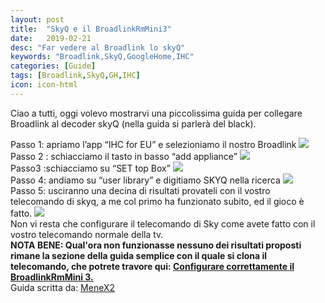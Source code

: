 ```yaml
---
layout: post
title:  "SkyQ e il BroadlinkRmMini3"
date:   2019-02-21
desc: "Far vedere al Broadlink lo skyQ"
keywords: "Broadlink,SkyQ,GoogleHome,IHC"
categories: [Guide]
tags: [Broadlink,SkyQ,GH,IHC]
icon: icon-html
---
```

Ciao a tutti, oggi volevo mostrarvi una piccolissima guida per collegare Broadlink al decoder skyQ (nella guida si parlerà del black). <br>

Passo 1: apriamo l’app “IHC for EU” e selezioniamo il nostro Broadlink
<img src="https://telegra.ph/file/79f86b9b5928ec8c2f714.png"> <br>
Passo 2 : schiacciamo il tasto in basso “add appliance”
<img src="https://telegra.ph/file/00bdd1002f920e4d50e9a.png"> <br>
Passo3 :schiacciamo su “SET top Box”
<img src="https://telegra.ph/file/95cfa714bc6ea124f0cd7.png"> <br>
Passo 4: andiamo su “user library” e digitiamo SKYQ nella ricerca
<img src="https://telegra.ph/file/0221c4e0111ded62adb84.png"> <br>
Passo 5: usciranno una decina di risultati provateli con il vostro telecomando di skyq, a me col primo ha funzionato subito, ed il gioco è fatto.
<img src="https://telegra.ph/file/1df391034970d17400c2a.png">
<br>
Non vi resta che configurare il telecomando di Sky come avete fatto con il vostro telecomando normale della tv. <br>
**NOTA BENE: Qual'ora non funzionasse nessuno dei risultati proposti rimane la sezione della guida semplice con il quale si clona il telecomando, che potrete travore qui: [Configurare correttamente il BroadlinkRmMini 3.](https://emix69.github.io/guide/2019/02/21/GuidaAllaConfigurazioneDelBroadlink.html)**  <br>
Guida scritta da: [MeneX2](https://t.me/menex2)
